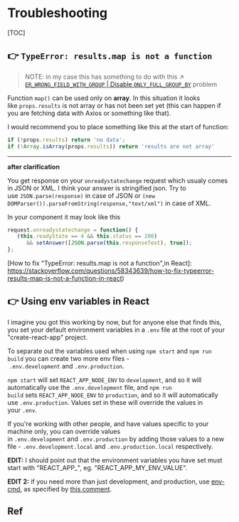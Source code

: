 # Troubleshooting

[TOC]



## 👉 `TypeError: results.map is not a function`
> NOTE: in my case this has something to do with this ↗ [`ER_WRONG_FIELD_WITH_GROUP` | Disable `ONLY_FULL_GROUP_BY`](../../../../../../🔑%20CS%20Core/🍕%20Database%20System/👔%20DBMS/RDBMS%20(Relational)/🌙%20MySQL/Troubleshooting.md) problem


Function `map()` can be used only on **array**. In this situation it looks like `props.results` is not array or has not been set yet (this can happen if you are fetching data with Axios or something like that).

I would recommend you to place something like this at the start of function:

```javascript
if (!props.results) return 'no data';
if (!Array.isArray(props.results)) return 'results are not array'
```

---

**after clarification**

You get response on your `onreadystatechange` request which usualy comes in JSON or XML. I think your answer is stringified json. Try to use `JSON.parse(response)` in case of JSON or `(new DOMParser()).parseFromString(response,"text/xml")` in case of XML.

In your component it may look like this

```javascript
request.onreadystatechange = function() {
   (this.readyState == 4 && this.status == 200)
      && setAnswer([JSON.parse(this.responseText), true]);
};
```


[How to fix "TypeError: results.map is not a function",in React]: https://stackoverflow.com/questions/58343639/how-to-fix-typeerror-results-map-is-not-a-function-in-react)



## 👉 Using env variables in React
I imagine you got this working by now, but for anyone else that finds this, you set your default environment variables in a `.env` file at the root of your "create-react-app" project.

To separate out the variables used when using `npm start` and `npm run build` you can create two more env files - `.env.development` and `.env.production`. 

`npm start` will set `REACT_APP_NODE_ENV` to `development`, and so it will automatically use the `.env.development` file, and `npm run build` sets `REACT_APP_NODE_ENV` to `production`, and so it will automatically use `.env.production`. Values set in these will override the values in your `.env`.

If you're working with other people, and have values specific to your machine only, you can override values in `.env.development` and `.env.production` by adding those values to a new file - `.env.development.local` and `.env.production.local` respectively. 

**EDIT:** I should point out that the environment variables you have set must start with "REACT_APP_", eg. "REACT_APP_MY_ENV_VALUE".

**EDIT 2:** if you need more than just development, and production, use [env-cmd](https://github.com/toddbluhm/env-cmd), as specified by [this comment](https://github.com/facebook/create-react-app/issues/3903#issuecomment-365096630).


[👍 Using environment variables in a React application]: https://adostes.medium.com/using-environment-variables-in-a-react-application-ac3b6c307373

[👍 How to set build .env variables when running create-react-app build script? | Stackoverflow]: https://stackoverflow.com/questions/42458434/how-to-set-build-env-variables-when-running-create-react-app-build-script



## Ref


